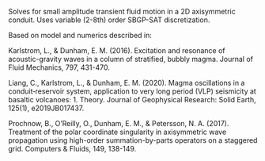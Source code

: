 Solves for small amplitude transient fluid motion in a 2D axisymmetric conduit. Uses variable (2-8th) order SBGP-SAT discretization. 

Based on model and numerics described in: 

Karlstrom, L., & Dunham, E. M. (2016). Excitation and resonance of acoustic-gravity waves in a column of stratified, bubbly magma. Journal of Fluid Mechanics, 797, 431-470.

Liang, C., Karlstrom, L., & Dunham, E. M. (2020). Magma oscillations in a conduit‐reservoir system, application to very long period (VLP) seismicity at basaltic volcanoes: 1. Theory. Journal of Geophysical Research: Solid Earth, 125(1), e2019JB017437.

Prochnow, B., O’Reilly, O., Dunham, E. M., & Petersson, N. A. (2017). Treatment of the polar coordinate singularity in axisymmetric wave propagation using high-order summation-by-parts operators on a staggered grid. Computers & Fluids, 149, 138-149.



